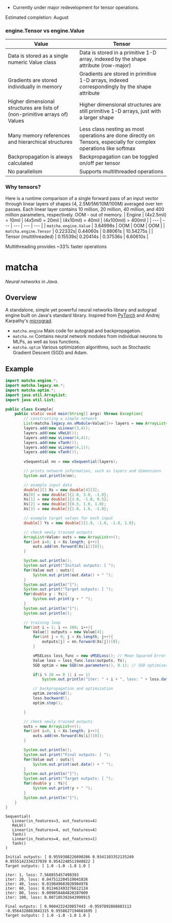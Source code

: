 * Currently under major redevelopment for tensor operations.
  
Estimated completion: August
  
### engine.Tensor vs engine.Value
| Value | Tensor |
| ----- | ------ |
| Data is stored as a single numeric Value class | Data is stored in a primitive 1-D array, indexed by the shape attribute (row-major) | 
| Gradients are stored individually in memory | Gradients are stored in primitive 1-D arrays, indexed correspondingly by the shape attribute |
| Higher dimensional structures are lists of (non-primitive arrays of) Values | Higher dimensional structures are still primitive 1-D arrays, just with a larger shape |
| Many memory references and hierarchical structures | Less class nesting as most operations are done directly on Tensors, especially for complex operations like softmax |
| Backpropagation is always calculated | Backpropagation can be toggled on/off per tensor |
| No parallelism | Supports multithreaded operations |

### Why tensors?

Here is a runtime comparison of a single forward pass of an input vector through linear layers of shapes (4, 2.5M/5M/10M/100M) averaged over ten passes. Each linear layer contains 10 million, 20 million, 40 million, and 400 million parameters, respectively. OOM - out of memory.
| Engine | (4x2.5mil) = 10mil | (4x5mil) = 20mil | (4x10mil) = 40mil | (4x100mil) = 400mil |
| --- | --- | --- | --- | --- |
| `matcha.engine.Value` | 3.64998s | OOM | OOM | OOM |
| `matcha.engine.Tensor` | 0.22332s| 0.44060s | 0.88061s | 10.54275s |
| Tensor (multithreaded) | 0.15539s| 0.20414s | 0.37536s |  6.60610s |

Multithreading provides ~33% faster operations


# matcha
*Neural networks in Java.*

## Overview
A standalone, simple yet powerful neural networks library and autograd engine built on Java's standard library. Inspired from [PyTorch](https://pytorch.org/) and Andrej Karpathy's [micrograd](https://github.com/karpathy/micrograd).
- `matcha.engine` Main code for autograd and backpropagation.
- `matcha.nn` Contains neural network modules from individual neurons to MLPs, as well as loss functions.
- `matcha.optim` Various optimization algorithms, such as Stochastic Gradient Descent (SGD) and Adam.

## Example
```Java
import matcha.engine.*;
import matcha.legacy.nn.*;
import matcha.optim.*;
import java.util.ArrayList;
import java.util.List;

public class Example{
    public static void main(String[] args) throws Exception{
        // constructing a simple network
        List<matcha.legacy.nn.vModule<Value[]>> layers = new ArrayList<>();
        layers.add(new vLinear(3,4));
        layers.add(new vReLU());
        layers.add(new vLinear(4,4));
        layers.add(new vTanh());
        layers.add(new vLinear(4,1));
        layers.add(new vTanh());
        
        vSequential nn = new vSequential(layers);

        // prints network information, such as layers and dimensions
        System.out.println(nn);

        // example input data
        double[][] Xs = new double[4][3];
        Xs[0] = new double[]{2.0, 3.0, -1.0};
        Xs[1] = new double[]{3.0, -1.0, 0.5};
        Xs[2] = new double[]{0.5, 1.0, 1.0};
        Xs[3] = new double[]{1.0, 1.0, -1.0};

        // example target values for each input
        double[] Ys = new double[]{1.0, -1.0, -1.0, 1.0};

        // check newly trained outputs
        ArrayList<Value> outs = new ArrayList<>();
        for(int i=0; i < Xs.length; i++){
            outs.add(nn.forward(Xs[i])[0]);
        }

        System.out.println();
        System.out.print("Initial outputs: [ ");
        for(Value out : outs){
            System.out.print(out.data() + " ");
        }
        System.out.println("]");
        System.out.print("Target outputs: [ ");
        for(double y : Ys){
            System.out.print(y + " ");
        }
        System.out.println("]");
        System.out.println();

        // training loop
        for(int i = 1; i <= 100; i++){
            Value[] outputs = new Value[4];
            for(int j = 0; j < Xs.length; j++){
                outputs[j] = nn.forward(Xs[j])[0];
            }

            vMSELoss loss_func = new vMSELoss(); // Mean Squared Error (MSE) loss function
            Value loss = loss_func.loss(outputs, Ys);
            SGD optim = new SGD(nn.parameters(), 0.1); // SGD optimizer

            if(i % 20 == 0 || i == 1)
                System.out.println("iter: " + i + ", loss: " + loss.data());

            // backpropagation and optimization
            optim.zeroGrad();
            loss.backward();
            optim.step();

        }

        // check newly trained outputs
        outs = new ArrayList<>();
        for(int i=0; i < Xs.length; i++){
            outs.add(nn.forward(Xs[i])[0]);
        }

        System.out.println();
        System.out.print("Final outputs: [ ");
        for(Value out : outs){
            System.out.print(out.data() + " ");
        }
        System.out.println("]");
        System.out.print("Target outputs: [ ");
        for(double y : Ys){
            System.out.print(y + " ");
        }
        System.out.println("]");
    }
}
```
```
Sequential(
   Linear(in_features=3, out_features=4)
   ReLU()
   Linear(in_features=4, out_features=4)
   Tanh()
   Linear(in_features=4, out_features=1)
   Tanh()
)

Initial outputs: [ 0.9559388226690206 0.9341103352135249 0.9555142334237039 0.9542248511948822 ]
Target outputs: [ 1.0 -1.0 -1.0 1.0 ]

iter: 1, loss: 7.568855457498393
iter: 20, loss: 0.047512204519041826
iter: 40, loss: 0.019849683020984978
iter: 60, loss: 0.012462493276612124
iter: 80, loss: 0.009058484820287009
iter: 100, loss: 0.007105392643990915

Final outputs: [ 0.9604232420857443 -0.9597892868883113 -0.9564328883841315 0.9558627194661695 ]
Target outputs: [ 1.0 -1.0 -1.0 1.0 ]
```
